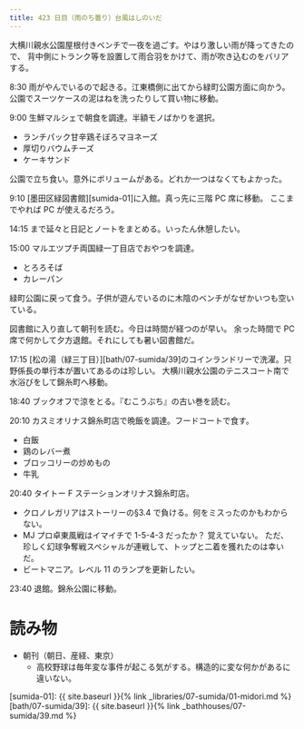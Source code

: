 ```yaml
---
title: 423 日目（雨のち曇り）台風はしのいだ
---
```


大横川親水公園屋根付きベンチで一夜を過ごす。やはり激しい雨が降ってきたので、
背中側にトランク等を設置して雨合羽をかけて、雨が吹き込むのをバリアする。

8:30 雨がやんでいるので起きる。江東橋側に出てから緑町公園方面に向かう。
公園でスーツケースの泥はねを洗ったりして買い物に移動。

9:00 生鮮マルシェで朝食を調達。半額モノばかりを選択。

* ランチパック甘辛鶏そぼろマヨネーズ
* 厚切りバウムチーズ
* ケーキサンド

公園で立ち食い。意外にボリュームがある。どれか一つはなくてもよかった。

9:10 [墨田区緑図書館][sumida-01]に入館。真っ先に三階 PC 席に移動。
ここまでやれば PC が使えるだろう。

14:15 まで延々と日記とノートをまとめる。いったん休憩したい。

15:00 マルエツプチ両国緑一丁目店でおやつを調達。

* とろろそば
* カレーパン

緑町公園に戻って食う。子供が遊んでいるのに木陰のベンチがなぜかいつも空いている。

図書館に入り直して朝刊を読む。今日は時間が経つのが早い。
余った時間で PC 席で何かして夕方退館。それにしても暑い図書館だ。

17:15 [松の湯（緑三丁目）][bath/07-sumida/39]のコインランドリーで洗濯。只野係長の単行本が置いてあるのは珍しい。
大横川親水公園のテニスコート南で水浴びをして錦糸町へ移動。

18:40 ブックオフで涼をとる。『むこうぶち』の古い巻を読む。

20:10 カスミオリナス錦糸町店で晩飯を調達。フードコートで食す。

* 白飯
* 鶏のレバー煮
* ブロッコリーの炒めもの
* 牛乳

20:40 タイトー F ステーションオリナス錦糸町店。

* クロノレガリアはストーリーの§3.4 で負ける。何をミスったのかもわからない。
* MJ プロ卓東風戦はイマイチで 1-5-4-3 だったか？ 覚えていない。
  ただ、珍しく幻球争奪戦スペシャルが連戦して、トップと二着を獲れたのは幸いだ。
* ビートマニア。レベル 11 のランプを更新したい。

23:40 退館。錦糸公園に移動。

# 読み物

* 朝刊（朝日、産経、東京）
  * 高校野球は毎年変な事件が起こる気がする。構造的に変な何かがあるに違いない。

[sumida-01]: {{ site.baseurl }}{% link _libraries/07-sumida/01-midori.md %}
[bath/07-sumida/39]: {{ site.baseurl }}{% link _bathhouses/07-sumida/39.md %}

